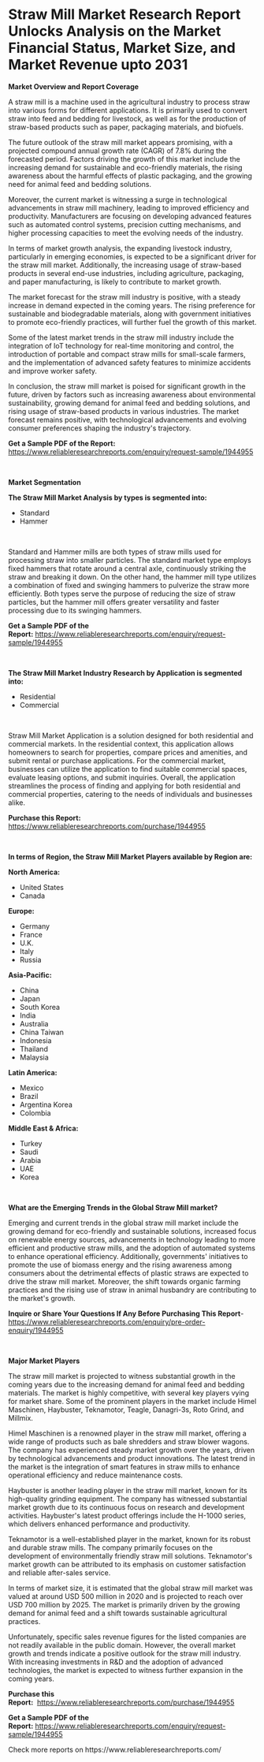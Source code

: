 <p><h1>Straw Mill Market Research Report Unlocks Analysis on the Market Financial Status, Market Size, and Market Revenue upto 2031</h1></p><p><strong>Market Overview and Report Coverage</strong></p>
<p><p>A straw mill is a machine used in the agricultural industry to process straw into various forms for different applications. It is primarily used to convert straw into feed and bedding for livestock, as well as for the production of straw-based products such as paper, packaging materials, and biofuels.</p><p>The future outlook of the straw mill market appears promising, with a projected compound annual growth rate (CAGR) of 7.8% during the forecasted period. Factors driving the growth of this market include the increasing demand for sustainable and eco-friendly materials, the rising awareness about the harmful effects of plastic packaging, and the growing need for animal feed and bedding solutions.</p><p>Moreover, the current market is witnessing a surge in technological advancements in straw mill machinery, leading to improved efficiency and productivity. Manufacturers are focusing on developing advanced features such as automated control systems, precision cutting mechanisms, and higher processing capacities to meet the evolving needs of the industry.</p><p>In terms of market growth analysis, the expanding livestock industry, particularly in emerging economies, is expected to be a significant driver for the straw mill market. Additionally, the increasing usage of straw-based products in several end-use industries, including agriculture, packaging, and paper manufacturing, is likely to contribute to market growth.</p><p>The market forecast for the straw mill industry is positive, with a steady increase in demand expected in the coming years. The rising preference for sustainable and biodegradable materials, along with government initiatives to promote eco-friendly practices, will further fuel the growth of this market.</p><p>Some of the latest market trends in the straw mill industry include the integration of IoT technology for real-time monitoring and control, the introduction of portable and compact straw mills for small-scale farmers, and the implementation of advanced safety features to minimize accidents and improve worker safety.</p><p>In conclusion, the straw mill market is poised for significant growth in the future, driven by factors such as increasing awareness about environmental sustainability, growing demand for animal feed and bedding solutions, and rising usage of straw-based products in various industries. The market forecast remains positive, with technological advancements and evolving consumer preferences shaping the industry's trajectory.</p></p>
<p><strong>Get a Sample PDF of the Report:</strong> <a href="https://www.reliableresearchreports.com/enquiry/request-sample/1944955">https://www.reliableresearchreports.com/enquiry/request-sample/1944955</a></p>
<p>&nbsp;</p>
<p><strong>Market Segmentation</strong></p>
<p><strong>The Straw Mill Market Analysis by types is segmented into:</strong></p>
<p><ul><li>Standard</li><li>Hammer</li></ul></p>
<p>&nbsp;</p>
<p><p>Standard and Hammer mills are both types of straw mills used for processing straw into smaller particles. The standard market type employs fixed hammers that rotate around a central axle, continuously striking the straw and breaking it down. On the other hand, the hammer mill type utilizes a combination of fixed and swinging hammers to pulverize the straw more efficiently. Both types serve the purpose of reducing the size of straw particles, but the hammer mill offers greater versatility and faster processing due to its swinging hammers.</p></p>
<p><strong>Get a Sample PDF of the Report:</strong>&nbsp;<a href="https://www.reliableresearchreports.com/enquiry/request-sample/1944955">https://www.reliableresearchreports.com/enquiry/request-sample/1944955</a></p>
<p>&nbsp;</p>
<p><strong>The Straw Mill Market Industry Research by Application is segmented into:</strong></p>
<p><ul><li>Residential</li><li>Commercial</li></ul></p>
<p>&nbsp;</p>
<p><p>Straw Mill Market Application is a solution designed for both residential and commercial markets. In the residential context, this application allows homeowners to search for properties, compare prices and amenities, and submit rental or purchase applications. For the commercial market, businesses can utilize the application to find suitable commercial spaces, evaluate leasing options, and submit inquiries. Overall, the application streamlines the process of finding and applying for both residential and commercial properties, catering to the needs of individuals and businesses alike.</p></p>
<p><strong>Purchase this Report:</strong>&nbsp; <a href="https://www.reliableresearchreports.com/purchase/1944955">https://www.reliableresearchreports.com/purchase/1944955</a></p>
<p>&nbsp;</p>
<p><strong>In terms of Region, the Straw Mill Market Players available by Region are:</strong></p>
<p>
    <p> <strong> North America: </strong>
        <ul>
            <li>United States</li>
            <li>Canada</li>
        </ul>
        </p> 
    <p> <strong> Europe: </strong>
        <ul>
            <li>Germany</li>
            <li>France</li>
            <li>U.K.</li>
            <li>Italy</li>
            <li>Russia</li>
        </ul>
        </p> 
    <p> <strong> Asia-Pacific: </strong>
        <ul>
            <li>China</li>
            <li>Japan</li>
            <li>South Korea</li>
            <li>India</li>
            <li>Australia</li>
            <li>China Taiwan</li>
            <li>Indonesia</li>
            <li>Thailand</li>
            <li>Malaysia</li>
        </ul>
        </p> 
    <p> <strong> Latin America: </strong>
        <ul>
            <li>Mexico</li>
            <li>Brazil</li>
            <li>Argentina Korea</li>
            <li>Colombia</li>
        </ul>
        </p> 
    <p> <strong> Middle East & Africa: </strong>
        <ul>
            <li>Turkey</li>
            <li>Saudi</li>
            <li>Arabia</li>
            <li>UAE</li>
            <li>Korea</li>
        </ul>
    </p>
    </p>
<p>&nbsp;</p>
<p><strong>What are the Emerging Trends in the Global Straw Mill market?</strong></p>
<p><p>Emerging and current trends in the global straw mill market include the growing demand for eco-friendly and sustainable solutions, increased focus on renewable energy sources, advancements in technology leading to more efficient and productive straw mills, and the adoption of automated systems to enhance operational efficiency. Additionally, governments' initiatives to promote the use of biomass energy and the rising awareness among consumers about the detrimental effects of plastic straws are expected to drive the straw mill market. Moreover, the shift towards organic farming practices and the rising use of straw in animal husbandry are contributing to the market's growth.</p></p>
<p><strong>Inquire or Share Your Questions If Any Before Purchasing This Report</strong>- <a href="https://www.reliableresearchreports.com/enquiry/pre-order-enquiry/1944955">https://www.reliableresearchreports.com/enquiry/pre-order-enquiry/1944955</a></p>
<p>&nbsp;</p>
<p><strong>Major Market Players</strong></p>
<p><p>The straw mill market is projected to witness substantial growth in the coming years due to the increasing demand for animal feed and bedding materials. The market is highly competitive, with several key players vying for market share. Some of the prominent players in the market include Himel Maschinen, Haybuster, Teknamotor, Teagle, Danagri-3s, Roto Grind, and Millmix.</p><p>Himel Maschinen is a renowned player in the straw mill market, offering a wide range of products such as bale shredders and straw blower wagons. The company has experienced steady market growth over the years, driven by technological advancements and product innovations. The latest trend in the market is the integration of smart features in straw mills to enhance operational efficiency and reduce maintenance costs.</p><p>Haybuster is another leading player in the straw mill market, known for its high-quality grinding equipment. The company has witnessed substantial market growth due to its continuous focus on research and development activities. Haybuster's latest product offerings include the H-1000 series, which delivers enhanced performance and productivity.</p><p>Teknamotor is a well-established player in the market, known for its robust and durable straw mills. The company primarily focuses on the development of environmentally friendly straw mill solutions. Teknamotor's market growth can be attributed to its emphasis on customer satisfaction and reliable after-sales service.</p><p>In terms of market size, it is estimated that the global straw mill market was valued at around USD 500 million in 2020 and is projected to reach over USD 700 million by 2025. The market is primarily driven by the growing demand for animal feed and a shift towards sustainable agricultural practices.</p><p>Unfortunately, specific sales revenue figures for the listed companies are not readily available in the public domain. However, the overall market growth and trends indicate a positive outlook for the straw mill industry. With increasing investments in R&D and the adoption of advanced technologies, the market is expected to witness further expansion in the coming years.</p></p>
<p><strong>Purchase this Report:</strong>&nbsp;&nbsp;<a href="https://www.reliableresearchreports.com/purchase/1944955">https://www.reliableresearchreports.com/purchase/1944955</a></p>
<p></p>
<p><strong>Get a Sample PDF of the Report:</strong>&nbsp;<a href="https://www.reliableresearchreports.com/enquiry/request-sample/1944955">https://www.reliableresearchreports.com/enquiry/request-sample/1944955</a></p>
<p>Check more reports on https://www.reliableresearchreports.com/</p>